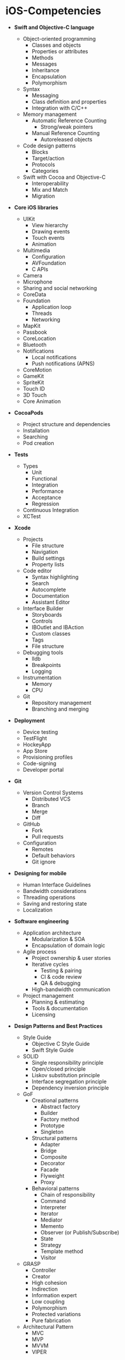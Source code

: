 # iOS-Competencies


- **Swift and Objective-C language**
  - Object-oriented programming
    - Classes and objects
    - Properties or attributes
    - Methods
    - Messages
    - Inheritance
    - Encapsulation
    - Polymorphism
  - Syntax
    - Messaging
    - Class definition and properties
    - Integration with C/C++
  - Memory management
    - Automatic Reference Counting
      - Strong/weak pointers
    - Manual Reference Counting
      - Autoreleased objects
  - Code design patterns
    - Blocks
    - Target/action
    - Protocols
    - Categories
  - Swift with Cocoa and Objective-C
    - Interoperability
    - Mix and Match
    - Migration

- **Core iOS libraries**
  - UIKit
    - View hierarchy
    - Drawing events
    - Touch events
    - Animation
  - Multimedia
    - Configuration
    - AVFoundation
    - C APIs
  - Camera
  - Microphone
  - Sharing and social networking
  - CoreData
  - Foundation
    - Application loop
    - Threads
    - Networking
  - MapKit
  - Passbook
  - CoreLocation
  - Bluetooth
  - Notifications
    - Local notifications
    - Push notifications (APNS)
  - CoreMotion
  - GameKit
  - SpriteKit
  - Touch ID
  - 3D Touch
  - Core Animation

- **CocoaPods**
  - Project structure and dependencies
  - Installation
  - Searching
  - Pod creation
  
- **Tests**
  - Types
    - Unit
    - Functional
    - Integration
    - Performance
    - Acceptance
    - Regression
  - Continuous Integration
  - XCTest

- **Xcode**
  - Projects
    - File structure
    - Navigation
    - Build settings
    - Property lists
  - Code editor
    - Syntax highlighting
    - Search
    - Autocomplete
    - Documentation
    - Assistant Editor
  - Interface Builder
    - Storyboards
    - Controls
    - IBOutlet and IBAction
    - Custom classes
    - Tags
    - File structure
  - Debugging tools
    - lldb
    - Breakpoints
    - Logging
  - Instrumentation
    - Memory
    - CPU
  - Git
    - Repository management
    - Branching and merging

- **Deployment**
  - Device testing
  - TestFlight
  - HockeyApp
  - App Store
  - Provisioning profiles
  - Code-signing
  - Developer portal

- **Git**
  - Version Control Systems
    - Distributed VCS
    - Branch
    - Merge
    - Diff
  - GitHub
    - Fork
    - Pull requests
  - Configuration
    - Remotes
    - Default behaviors
    - Git ignore
  
- **Designing for mobile**
  - Human Interface Guidelines
  - Bandwidth considerations
  - Threading operations
  - Saving and restoring state
  - Localization

- **Software engineering**
  - Application architecture
    - Modularization & SOA
    - Encapsulation of domain logic
  - Agile process
    - Project ownership & user stories
    - Iterative cycles
      - Testing & pairing
      - CI & code review
      - QA & debugging
    - High-bandwidth communication
  - Project management
    - Planning & estimating
    - Tools & documentation
    - Licensing

- **Design Patterns and Best Practices**
  - Style Guide
    - Objective C Style Guide
    - Swift Style Guide
  - SOLID
    - Single responsibility principle
    - Open/closed principle
    - Liskov substitution principle
    - Interface segregation principle
    - Dependency inversion principle
  - GoF
    - Creational patterns
      - Abstract factory
      - Builder 
      - Factory method 
      - Prototype
      - Singleton 
    - Structural patterns
      - Adapter 
      - Bridge
      - Composite 
      - Decorator 
      - Facade 
      - Flyweight
      - Proxy 
    - Behavioral patterns
      - Chain of responsibility
      - Command 
      - Interpreter 
      - Iterator 
      - Mediator 
      - Memento 
      - Observer (or Publish/Subscribe)
      - State 
      - Strategy 
      - Template method 
      - Visitor 
  - GRASP
    - Controller
    - Creator
    - High cohesion
    - Indirection
    - Information expert
    - Low coupling
    - Polymorphism
    - Protected variations
    - Pure fabrication
  - Architectural Pattern
    - MVC
    - MVP
    - MVVM
    - VIPER


[//]: # (Inspired by the work of Brook Riggio and John Bender in the article:"Everything a Competent iOS Developer Needs to Know [Graphic]" - December 22, 2013.  https://www.codefellows.org/blog/everything-a-competent-ios-developer-needs-to-know)
